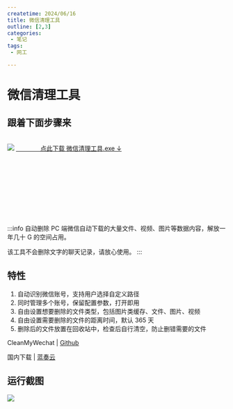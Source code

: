 ```yaml
---
createtime: 2024/06/16
title: 微信清理工具
outline: [2,3]
categories:
 - 笔记
tags:
 - 网工

---
```

# 微信清理工具

## 跟着下面步骤来

<br/>

<div style="width:320px;float:left;" >
<img src="https://camo.githubusercontent.com/8bfef4ae0a10432af13de5b60a82c5c132728aeb993d8f475f605236e3fdea73/68747470733a2f2f6d61726b646f776e2d7069632d626c61636b626f786f2e6f73732d636e2d7368616e676861692e616c6979756e63732e636f6d2f62616e6e65722e706e67"/>
<NCard>
<a href="https://wwvs.lanzouj.com/is77n0yap4dc" target="_blank">&emsp;&emsp;&emsp;&emsp;点此下载 微信清理工具.exe ↓</a>
</NCard>
</div>
<br/>
<br/>
<br/>
<br/>
<div></div>

<br/>
<br/>
<br/>
<br/>
<br/>
<br/>

:::info
自动删除 PC 端微信自动下载的大量文件、视频、图片等数据内容，解放一年几十 G 的空间占用。

该工具不会删除文字的聊天记录，请放心使用。
:::

## 特性

1. 自动识别微信账号，支持用户选择自定义路径
2. 同时管理多个账号，保留配置参数，打开即用
3. 自由设置想要删除的文件类型，包括图片类缓存、文件、图片、视频
4. 自由设置需要删除的文件的距离时间，默认 365 天
5. 删除后的文件放置在回收站中，检查后自行清空，防止删错需要的文件

CleanMyWechat | [Github](https://github.com/blackboxo/CleanMyWechat/releases)

国内下载 | [蓝奏云](https://wwvs.lanzouj.com/is77n0yap4dc)

## 运行截图


<img src="https://camo.githubusercontent.com/8e416c38e56d6637e00b2de734a34a67cd9d1146f89a829b126ccce7bd01fd96/68747470733a2f2f6d61726b646f776e2d7069632d626c61636b626f786f2e6f73732d636e2d7368616e676861692e616c6979756e63732e636f6d2f32303230303932393135313632332e6a7067"/>


<script setup>
// import { NBackTop,NCard } from 'naive-ui'
</script>